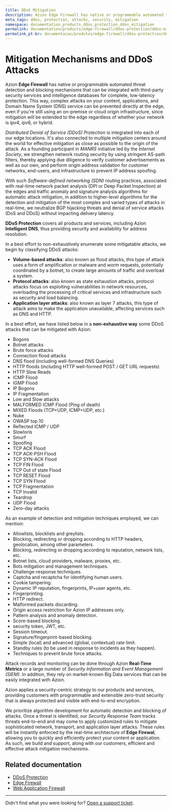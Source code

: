 ```yaml
---
title: DDoS Mitigation
description: Azion Edge Firewall has native or programmable automated threat detection and blocking mechanisms that can be integrated with third-party security services and intelligence databases for complete, low-latency protection.
meta_tags: ddos, protection, attacks, security, mitigation
namespace: documentation_products_ddos_protection_ddos_mitigation
permalink: documentation/products/edge-firewall/ddos-protection/ddos-mitigation
permalink_pt-br: documentacao/produtos/edge-firewall/ddos-protection/ddos-mitigation
---
```


# Mitigation Mechanisms and DDoS Attacks

Azion **Edge Firewall** has native or programmable automated threat detection and blocking mechanisms that can be integrated with third-party security services and intelligence databases for complete, low-latency protection. This way, complex attacks on your content, applications, and Domain Name System (DNS) service can be prevented directly at the edge, even if you're still using an on-premise or cloud origin infrastructure, since mitigation will be extended to the edge regardless of whether your network is ipv4, ipv6, or hybrid.

*Distributed Denial of Service (DDoS) Protection* is integrated into each of our edge locations. It's also connected to multiple mitigation centers around the world for effective mitigation as close as possible to the origin of the attack. As a founding participant in *MANRS* initiative led by the *Internet Society*, we strengthen network routing security by using stringent AS-path filters, thereby applying due diligence to verify customer advertisements as well as our own, and perform origin address validation for customer networks, end-users, and infrastructure to prevent IP address spoofing.

With such *Software-defined networking (SDN)* routing practices, associated with real-time network packet analysis (DPI or Deep Packet Inspection) at the edges and traffic anomaly and signature analysis algorithms for automatic attack mitigation, in addition to higher-level algorithms for the detection and mitigation of the most complex and varied types of attacks in real-time, we neutralize BGP hijacking threats and denial of service attacks (DoS and DDoS) without impacting delivery latency. 

**DDoS Protection** covers all products and services, including Azion **Intelligent DNS**, thus providing security and availability for address resolution.

In a best effort to non-exhaustively enumerate some mitigatable attacks, we begin by classifying DDoS attacks:

* **Volume-based attacks**: also known as flood attacks, this type of attack uses a form of amplification or malware and worm requests, potentially coordinated by a botnet, to create large amounts of traffic and overload a system.
* **Protocol attacks**: also known as state exhaustion attacks, protocol attacks focus on exploiting vulnerabilities in network resources, overloading the processing of critical services and infrastructure such as security and load balancing.
* **Application layer attacks**: also known as layer 7 attacks, this type of attack aims to make the application unavailable, affecting services such as DNS and HTTP.

In a best effort, we have listed below in a **non-exhaustive way** some DDoS attacks that can be mitigated with Azion:

* Bogons
* Botnet attacks
* Brute force attacks
* Connection flood attacks
* DNS flood (including well-formed DNS Queries)
* HTTP floods (including HTTP well-formed POST / GET URL requests)
* HTTP Slow Reads
* ICMP Flood
* IGMP Flood
* IP Bogons
* IP Fragmentation
* Low and Slow attacks
* MALFORMED ICMP Flood (Ping of death)
* MIXED Floods (TCP+UDP, ICMP+UDP, etc.)
* Nuke
* OWASP top 10
* Reflected ICMP / UDP
* Slowloris
* Smurf
* Spoofing
* TCP ACK Flood
* TCP ACK-PSH Flood
* TCP SYN-ACK Flood
* TCP FIN Flood
* TCP Out of state Flood
* TCP RESET Flood
* TCP SYN Flood
* TCP Fragmentation
* TCP Invalid
* Teardrop
* UDP Flood
* Zero-day attacks

As an example of detection and mitigation techniques employed, we can mention:

* Allowlists, blocklists and greylists.
* Blocking, redirecting or dropping according to HTTP headers, geolocation, among other parameters.
* Blocking, redirecting or dropping according to reputation, network lists, etc.
* Botnet lists, cloud providers, malware, proxies, etc.
* Bots mitigation and management techniques.
* Challenge-response techniques.
* Captcha and recaptcha for identifying human users.
* Cookie tampering.
* Dynamic IP reputation, fingerprints, IP+user agents, etc.
* Fingerprinting.
* HTTP redirect.
* Malformed packets discarding.
* Origin access restriction for Azion IP addresses only.
* Pattern analysis and anomaly detection.
* Score-based blocking.
* security token, JWT, etc.
* Session timeout.
* Signature/fingerprint-based blocking.
* Simple (local) and advanced (global, contextual) rate limit.
* Standby rules (to be used in response to incidents as they happen).
* Techniques to prevent brute force attacks.

Attack records and monitoring can be done through Azion **Real-Time Metrics** or a large number of *Security Information and Event Management (SIEM)*. In addition, they rely on market-known Big Data services that can be easily integrated with Azion.

Azion applies a security-centric strategy to our products and services, providing customers with programmable and extensible zero-trust security that is always protected and visible with end-to-end encryption. 

We prioritize algorithm development for automatic detection and blocking of attacks. Once a threat is identified, our *Security Response Team* tracks threats end-to-end and may come to apply customized rules to mitigate sophisticated network, transport, and application layer attacks. These rules will be instantly enforced by the real-time architecture of **Edge Firewal**, allowing you to quickly and efficiently protect your content or application. As such, we build and support, along with our customers, efficient and effective attack mitigation mechanisms.

## Related documentation

* [DDoS Protection](https://www.azion.com/en/documentation/products/edge-firewall/ddos-protection/)
* [Edge Firewall](https://www.azion.com/en/documentation/products/edge-firewall/)
* [Web Application Firewall](https://www.azion.com/en/documentation/products/edge-firewall/web-application-firewall/)

***

Didn't find what you were looking for? [Open a support ticket](https://tickets.azion.com/).
